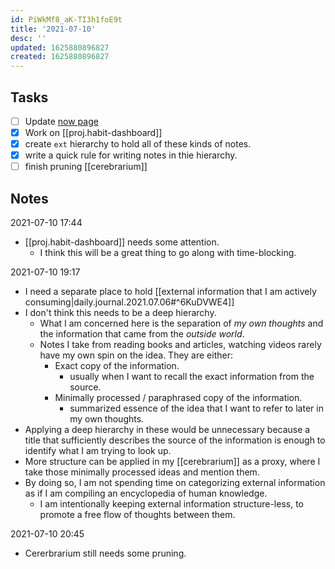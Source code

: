 ```yaml
---
id: PiWkMf8_aK-TI3h1foE9t
title: '2021-07-10'
desc: ''
updated: 1625880896827
created: 1625880896827
---
```


## Tasks
- [ ] Update [now page](https://www.markhyunikchoi.com/now/)
- [x] Work on [[proj.habit-dashboard]]
- [x] create `ext` hierarchy to hold all of these kinds of notes.
- [x] write a quick rule for writing notes in thie hierarchy.
- [ ] finish pruning [[cerebrarium]]

## Notes
2021-07-10 17:44
- [[proj.habit-dashboard]] needs some attention.
  - I think this will be a great thing to go along with time-blocking.

2021-07-10 19:17
- I need a separate place to hold [[external information that I am actively consuming|daily.journal.2021.07.06#^6KuDVWE4]]
- I don't think this needs to be a deep hierarchy.
  - What I am concerned here is the separation of _my own thoughts_ and the information that came from the _outside world_.
  - Notes I take from reading books and articles, watching videos rarely have my own spin on the idea. They are either:
    - Exact copy of the information.
      - usually when I want to recall the exact information from the source.
    - Minimally processed / paraphrased copy of the information.
      - summarized essence of the idea that I want to refer to later in my own thoughts.
- Applying a deep hierarchy in these would be unnecessary because a title that sufficiently describes the source of the information is enough to identify what I am trying to look up.
- More structure can be applied in my [[cerebrarium]] as a proxy, where I take those minimally processed ideas and mention them.
- By doing so, I am not spending time on categorizing external information as if I am compiling an encyclopedia of human knowledge.
  - I am intentionally keeping external information structure-less, to promote a free flow of thoughts between them.

2021-07-10 20:45
- Cererbrarium still needs some pruning.
